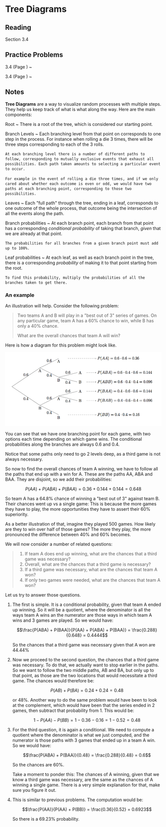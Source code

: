 # Tree Diagrams

## Reading

Section 3.4

## Practice Problems

3.4 (Page )
  ~

3.4 (Page )
  ~

## Notes

**Tree Diagrams** are a way to visualize random processes with multiple steps. They help us keep track of what is what along the way. Here are the main components:

Root
  ~ There is a root of the tree, which is considered our starting point.

Branch Levels
  ~ Each branching level from that point on corresponds to one step in the process. For instance when rolling a die 3 times, there will be three steps corresponding to each of the 3 rolls.

    At each branching level there is a number of different paths to follow, corresponding to mutually exclusive events that exhaust all possibilities. Each path taken amounts to selecting a particular event to occur.

    For example in the event of rolling a die three times, and if we only cared about whether each outcome is even or odd, we would have two paths at each branching point, corresponding to those two possibilities.

Leaves
  ~ Each "full path" through the tree, ending in a leaf, corresponds to one outcome of the whole process, that outcome being the intersection of all the events along the path.

Branch probabilities
  ~ At each branch point, each branch from that point has a corresponding *conditional probability* of taking that branch, *given* that we are already at that point.

    The probabilities for all branches from a given branch point must add up to 100%.

Leaf probabilities
  ~ At each leaf, as well as each branch point in the tree, there is a corresponding *probability* of making it to that point starting from the root.

    To find this probability, multiply the probabilities of all the branches taken to get there.

### An example

An illustration will help. Consider the following problem:

> Two teams A and B will play in a "best out of 3" series of games. On any particular game, team A has a 60% chance to win, while B has only a 40% chance.
>
> What are the overall chances that team A will win?

Here is how a diagram for this problem might look like.

![Tree Diagram, "Best out of 3"](images/tree1.png "A tree diagram")

You can see that we have one branching point for each game, with two options each time depending on which game wins. The conditional probabilities along the branches are always $0.6$ and $0.4$.

Notice that some paths only need to go 2 levels deep, as a third game is not always necessary.

So now to find the overall chances of team A winning, we have to follow all the paths that end up with a win for A. These are the paths AA, ABA and BAA. They are disjoint, so we add their probabilities:

$$P(AA) + P(ABA) + P(BAA) = 0.36 + 0.144 + 0.144 = 0.648$$

So team A has a $64.8$% chance of winning a "best out of 3" against team B. Their chances went up vs a single game: This is because the more games they have to play, the more opportunities they have to assert their 60% superiority.

As a better illustration of that, imagine they played 500 games. How likely are they to win over half of those games? The more they play, the more pronounced the difference between 40% and 60% becomes.

We will now consider a number of related questions:

> 1. If team A does end up winning, what are the chances that a third game was necessary?
> 2. Overall, what are the chances that a third game is necessary?
> 3. If a third game was necessary, what are the chances that team A won?
> 4. If only two games were needed, what are the chances that team A won?

Let us try to answer those questions.

1. The first is simple. It is a conditional probability, given that team A ended up winning. So it will be a quotient, where the denominator is all the ways team A wins an the numerator are those ways in which team A wins and 3 games are played. So we would have:

    $$\frac{P(ABA) + P(BAA)}{P(AA) + P(ABA) + P(BAA)} = \frac{0.288}{0.648} = 0.4444$$

    So the chances that a third game was necessary given that A won are $44.44$%
2. Now we proceed to the second question, the chances that a third game was necessary. To do that, we actually want to stop earlier in the paths. So we want to follow the two middle paths, AB and BA, but only up to that point, as those are the two locations that would necessitate a third game. The chances would therefore be:

    $$P(AB) + P(BA) = 0.24 + 0.24 = 0.48$$

    or 48%. Another way to do the same problem would have been to look at the complement, which would have been that the series ended in 2 games, then subtract that probability from 1. This would be:

    $$1 - P(AA) - P(BB) = 1-0.36-0.16 = 1-0.52=0.48$$
3. For the third question, it is again a conditional. We need to compute a quotient where the denominator is what we just computed, and the numerator is those paths with 3 games that ended up in a team A win. So we would have:

    $$\frac{P(ABA) + P(BAA)}{0.48} = \frac{0.288}{0.48} = 0.6$$

    So the chances are 60%.

    Take a moment to ponder this: The chances of A winning, given that we know a third game was necessary, are the same as the chances of A winning a single game. There is a very simple explanation for that, make sure you figure it out.
4. This is similar to previous problems. The computation would be:

    $$\frac{P(AA)}{P(AA) + P(BB)} = \frac{0.36}{0.52} = 0.6923$$

    So there is a $69.23$% probability.
